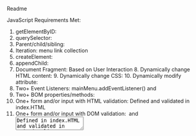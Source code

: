 Readme

JavaScript Requirements Met:
 1. getElementByID: <div>
 2. querySelector: <nav>
 3. Parent/child/sibling: 
 4. Iteration: menu link collection
 5. createElement: <a>
 6. appendChild: 
 7. Document Fragment:
    Based on User Interaction
     8. Dynamically change HTML content:
     9. Dynamically change CSS:
    10. Dynamically modify attribute:
11. Two+ Event Listeners: mainMenu.addEventListener() and 
12. Two+ BOM properties/methods:
13. One+ form and/or input with HTML validation: <checkbox> Defined and validated in index.HTML
14. One+ form and/or input with DOM validation: <image> and <textArea> Defined in index.HTML and validated in main.js
15. Error Free
16. Commit Frequently
17. Readme
18. Creativity, presentation, and UE
19. Submit Link in Canvas

Extras:
 1. 
 2. 
 3. 
 4. 
 5. 
 6. 
 7. 
 8. 
 9. 
10. 

GitHub Link:
    https://github.com/michelehobson/DOM.git


About my website
